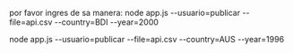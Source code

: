 por favor ingres de sa manera: node app.js --usuario=publicar --file=api.csv --country=BDI --year=2000


node app.js --usuario=publicar --file=api.csv --country=AUS --year=1996